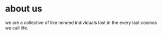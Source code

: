 <h1>about us</h1>

we are a collective of like minded individuals lost in the every last cosmos we call life.
